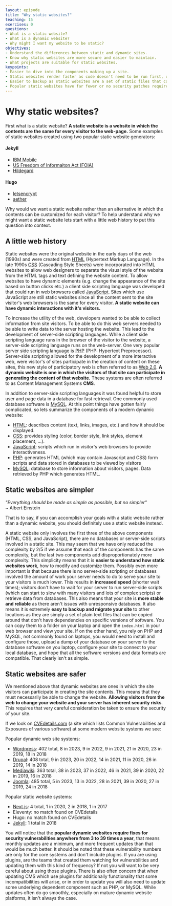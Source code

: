 ```yaml
---
layout: episode
title: "Why static websites?"
teaching: 15
exercises: 0
questions:
- What is a static website?
- What is a dynamic website?
- Why might I want my website to be static?
objectives:
- Understand the differences between static and dynamic sites.
- Know why static websites are more secure and easier to maintain.
- What projects are suitable for static websites.
keypoints:
- Easier to dive into the components making up a site.
- Static websites render faster as code doesn't need to be run first, databases don't need to be queered.
- Easier to backup as static websites are a set of static files that can just be copied.
- Popular static websites have far fewer or no security patches required as compared to dynamic sites.
---
```


# Why static websites?

First what is a static website? **A static website is a website in which the contents are the same for every visitor to the web-page.** Some examples of static websites created using two popular static website generators:

#### Jekyll
* [IBM Mobile](https://mobilefirstplatform.ibmcloud.com/)
* [US Freedom of Informaiton Act (FOIA)](https://www.foia.gov/)
* [Hildegard](https://hildegard-1877bibliography.ca/)

#### Hugo
* [letsencrypt](https://letsencrypt.org/)
* [aether](https://getaether.net/)

Why would we want a static website rather than an alternative in which the contents can be customized for each visitor? To help understand why we might want a static website lets start with a little web history to put this question into context.

## A little web history
Static websites were the original website in the early days of the web (1990s) and were created from [HTML](https://en.wikipedia.org/wiki/HTML) (Hypertext Markup Language). In the late 1990s [CSS](https://en.wikipedia.org/wiki/CSS) (Cascading Style Sheets) were incorporated into HTML websites to allow web designers to separate the visual style of the website from the HTML tags and text defining the website content. To allow websites to have dynamic elements (e.g. change the appearance of the site based on button clicks etc.) a client side scripting language was developed that could run in web browsers called [JavaScript](https://en.wikipedia.org/wiki/JavaScript). Sites which use JavaScript are still static websites since all the content sent to the site visitor's web browsers is the same for every visitor. **A static website can have dynamic interactions with it's visitors.**

To increase the utility of the web, developers wanted to be able to collect information from site visitors. To be able to do this web servers needed to be able to write data to the server hosting the website. This lead to the development of server-side scripting languages. While a client side scripting language runs in the browser of the visitor to the website, a server-side scripting language runs on the web-server. One very popular server side scripting language is [PHP](https://en.wikipedia.org/wiki/PHP) (PHP: Hypertext Preprocessor). Server-side scripting allowed for the development of a more interactive web, were visitor's of sites participate in the creation of content on these sites, this new style of participatory web is often referred to as [Web 2.0](https://en.wikipedia.org/wiki/Web_2.0). **A dynamic website is one in which the visitors of that site can participate in generating the content of that website.** These systems are often referred to as Content Management Systems **CMS**.

In addition to server-side scripting languages it was found helpful to store user and page data in a database for fast retrieval. One commonly used database software is [MySQL](https://en.wikipedia.org/wiki/MySQL). At this point things have gotten fairly complicated, so lets summarize the components of a modern dynamic website:

* [HTML](https://en.wikipedia.org/wiki/HTML): describes content (text, links, images, etc.) and how it should be displayed.
* [CSS](https://en.wikipedia.org/wiki/CSS): provides styling (color, border style, link styles, element placement, ...).
* [JavaScript](https://en.wikipedia.org/wiki/JavaScript): scripts which run in visitor's web browsers to provide interactiveness.
* [PHP](https://en.wikipedia.org/wiki/PHP): generates HTML (which may contain Javascript and CSS) form scripts and data stored in databases to be viewed by visitors
* [MySQL](https://en.wikipedia.org/wiki/MySQL): database to store information about visitors, pages. Data retrieved by PHP which generates HTML.

## Static websites are simpler
*"Everything should be made as simple as possible, but no simpler"*<br/>
~ Albert Einstein

That is to say, if you can accomplish your goals with a static website rather than a dynamic website, you should definitely use a static website instead.

A static website only involves the first three of the above components (HTML, CSS, and JavaScript), there are no databases or server-side scripts involved in a static site. This may seem that we have only reduced the complexity by 2/5 if we assume that each of the components has the same complexity, but the last two components add disproportionately more complexity. This simplicity means that it is **easier to understand how static websites work**, how to modify and customize them. Possibly even more important is that because there is no server-side scripting or databases involved the amount of work your server needs to do to serve your site to your visitors is much lower. This results in **increased speed** (shorter wait times); visitors don't have to wait for your server to run server-side scripts (which can start to slow with many visitors and lots of complex scripts) or retrieve data from databases. This also means that your site is **more stable and reliable** as there aren't issues with unresponsive databases. It also means it is extremely **easy to backup and migrate your site** to other locations as they are simply a set of plain text files that can be copied around that don't have dependencies on specific versions of software. You can copy them to a folder on your laptop and open the <code>index.html</code> in your web browser and view your site. If on the other hand, you rely on PHP and MySQL, not commonly found on laptops, you would need to install and configure those, upload a dump of your database on your server to the database software on you laptop, configure your site to connect to your local database, and hope that all the software versions and data formats are compatible. That clearly isn't as simple.

## Static websites are safer

We mentioned above that dynamic websites are ones in which the site visitors can participate in creating the site contents. This means that they must necessarily be able to change the website. **Allowing visitors from the web to change your website and your server has inherent security risks**. This requires that very careful consideration be taken to ensure the security of your site.

If we look on [CVEdetails.com](https://www.cvedetails.com) (a site which lists Common Vulnerabilities and Exposures of various software) at some modern website systems we see:

Popular dynamic web site systems:
* [Wordpress](https://www.cvedetails.com/vendor/2337/Wordpress.html): 402 total, 8 in 2023, 9 in 2022, 9 in 2021, 21 in 2020, 23 in 2019, 18 in 2018
* [Drupal](https://www.cvedetails.com/vendor/1367/Drupal.html): 408 total, 9 in 2023, 20 in 2022, 14 in 2021, 11 in 2020, 26 in 2019, 14 in 2018
* [Mediawiki](https://www.cvedetails.com/vendor/2360/Mediawiki.html): 363 total, 38 in 2023, 37 in 2022, 46 in 2021, 39 in 2020, 22 in 2019, 16 in 2018
* [Joomla](https://www.cvedetails.com/vendor/3496/Joomla.html): 485 total, 5 in 2023, 13 in 2022, 28 in 2021, 39 in 2020, 27 in 2019, 24 in 2018

Popular static website systems:
* [Next.js](https://www.cvedetails.com/product/43198/Zeit-Next.js.html?vendor_id=17577): 4 total, 1 in 2020, 2 in 2018, 1 in 2017
* Eleventy: no match found on CVEdetails
* Hugo: no match found on CVEdetails
* [Jekyll](https://www.cvedetails.com/vulnerability-list/vendor_id-19524/product_id-51408/Jekyllrb-Jekyll.html): 1 total in 2018


You will notice that the **popular dynamic websites require fixes for security vulnerabilities anywhere from 3 to 39 times a year**, that means monthly updates are a minimum, and more frequent updates than that would be much better. It should be noted that these vulnerability numbers are only for the core systems and don't include plugins. If you are using plugins, are the teams that created them watching for vulnerabilities and updating them with this kind of frequency? If not you will want to be very careful about using those plugins. There is also often concern that when updating CMS which use plugins for additionally functionality that some incompatibilities will arise, or in order to update you will also need to update some underlying dependent component such as PHP, or MySQL. While updates often do go smoothly, especially on mature dynamic website platforms, it isn't always the case.
